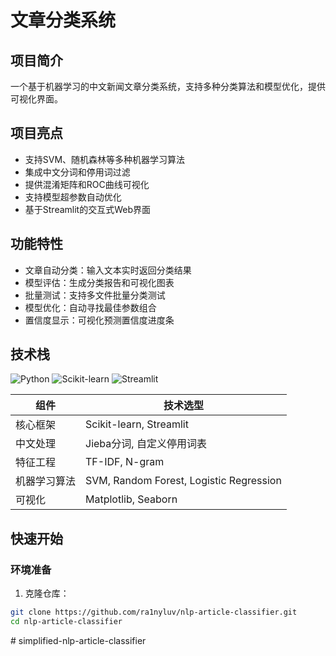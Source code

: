 # 文章分类系统
## 项目简介
一个基于机器学习的中文新闻文章分类系统，支持多种分类算法和模型优化，提供可视化界面。

## 项目亮点

- 支持SVM、随机森林等多种机器学习算法
- 集成中文分词和停用词过滤
- 提供混淆矩阵和ROC曲线可视化
- 支持模型超参数自动优化
- 基于Streamlit的交互式Web界面

## 功能特性

- 文章自动分类：输入文本实时返回分类结果
- 模型评估：生成分类报告和可视化图表
- 批量测试：支持多文件批量分类测试
- 模型优化：自动寻找最佳参数组合
- 置信度显示：可视化预测置信度进度条

## 技术栈

![Python](https://img.shields.io/badge/Python-3.8%2B-blue)
![Scikit-learn](https://img.shields.io/badge/Scikit--learn-1.3.0-orange)
![Streamlit](https://img.shields.io/badge/Streamlit-1.20%2B-red)

| 组件             | 技术选型                              |
|------------------|-------------------------------------|
| 核心框架         | Scikit-learn, Streamlit             |
| 中文处理         | Jieba分词, 自定义停用词表            |
| 特征工程         | TF-IDF, N-gram                      |
| 机器学习算法     | SVM, Random Forest, Logistic Regression |
| 可视化           | Matplotlib, Seaborn                 |

## 快速开始

### 环境准备

1. 克隆仓库：
```bash
git clone https://github.com/ra1nyluv/nlp-article-classifier.git
cd nlp-article-classifier
```
#   s i m p l i f i e d - n l p - a r t i c l e - c l a s s i f i e r  
 